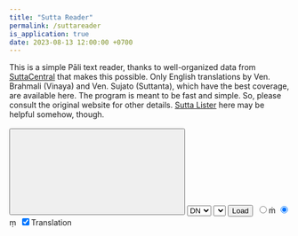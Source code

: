 ```yaml
---
title: "Sutta Reader"
permalink: /suttareader
is_application: true
date: 2023-08-13 12:00:00 +0700
---
```


This is a simple Pāli text reader, thanks to well-organized data from [SuttaCentral](https://suttacentral.net) that makes this possible. Only English translations by Ven. Brahmali (Vinaya) and Ven. Sujato (Suttanta), which have the best coverage, are available here. The program is meant to be fast and simple. So, please consult the original website for other details. [Sutta Lister](/suttalister) here may be helpful somehow, though.

<div id="toolbar" style="padding-bottom:10px;padding-top:3px;z-index:10;">
<span class="toolbarbg">
<button onClick="bcUtil.toggleToolBar(suttaReader);"><svg class="icon"><use xlink:href="/assets/fontawesome/custom.svg#window-maximize"></use></svg></button>
<select id="nikaya" onClick="suttaReader.changeNikaya();">
	<option value="vin">Vin</option>
	<option value="dn" selected>DN</option>
	<option value="mn">MN</option>
	<option value="sn">SN</option>
	<option value="an">AN</option>
	<option value="kn">KN</option>
</select>
<select id="kngroup" style="display:none;" onClick="suttaReader.changeKNGroup();">
	<option value="kp">Khuddakapāṭha</option>
	<option value="dhp">Dhammapada</option>
	<option value="ud">Udāna</option>
	<option value="iti">Itivuttaka</option>
	<option value="snp">Suttanipāta</option>
	<option value="thag">Theragāthā</option>
	<option value="thig">Therīgāthā</option>
	<option value="cp">Cariyāpiṭaka</option>
</select>
<select id="vingroup" style="display:none;" onClick="suttaReader.changeVinGroup();">
	<option value="bu-vb">Mahāvibhaṅga</option>
	<option value="bi-vb">Bhikkhunivibhaṅga</option>
	<option value="kd">Khandhaka</option>
	<option value="pvr">Parivāra</option>
</select>
<select id="groupselector" style="display:none;" onClick="suttaReader.changeGroup();"></select>
<select id="suttaselector"></select>
<button onClick="suttaReader.loadSutta();">Load</button>
<span style="padding: 3px">
<label for="mdotabove"><input type="radio" id="mdotabove" name="niggahita-radio" onClick="suttaReader.changeNiggahita();">ṁ</label>
<label for="mdotbelow"><input type="radio" id="mdotbelow" name="niggahita-radio" onClick="suttaReader.changeNiggahita();" checked>ṃ</label>
</span>
<span><label for="showtrans"><input type="checkbox" id="showtrans" onChange="suttaReader.showTrans();" checked>Translation</label></span>
</span>
</div>
<div id="textdisplay"></div>
<script src="/assets/js/suttareader.js"></script>
<script>
suttaReader.util = bcUtil;
suttaReader.bilara_url = "{{ site.bilara_url }}";
const urlSutta = suttaReader.getUrlParams();
if ("sutta" in urlSutta)
	suttaReader.setToSutta(urlSutta.sutta);
else
	suttaReader.changeNikaya();
</script>
